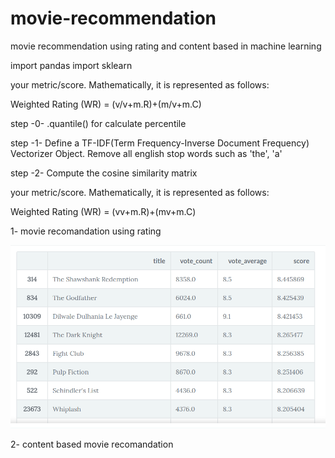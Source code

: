 # movie-recommendation
movie recommendation using rating and content based in machine learning

import pandas
import sklearn



your metric/score. Mathematically, it is represented as follows:


Weighted Rating (WR) = (v/v+m.R)+(m/v+m.C)



step -0- .quantile() for calculate percentile 


step -1- Define a TF-IDF(Term Frequency-Inverse Document Frequency)  Vectorizer Object. Remove all english stop words such as 'the', 'a'

step -2- Compute the cosine similarity matrix






your metric/score. Mathematically, it is represented as follows:

Weighted Rating (WR) = (vv+m.R)+(mv+m.C)


1- movie recomandation using rating

![alert](https://github.com/pdpsinghr/movie-recommendation/blob/master/result/Screenshot%20from%202018-07-24%2021-27-54.png)

2- content based movie recomandation
